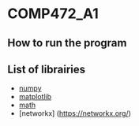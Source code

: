 # COMP472_A1

## How to run the program

## List of librairies
- [numpy](https://numpy.org/)
- [matplotlib](https://matplotlib.org/)
- [math](https://docs.python.org/3/library/math.html)
- [networkx] (https://networkx.org/)

